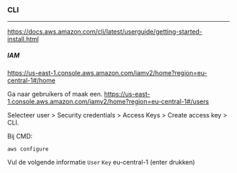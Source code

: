 ### CLI
----
https://docs.aws.amazon.com/cli/latest/userguide/getting-started-install.html

##### IAM
https://us-east-1.console.aws.amazon.com/iamv2/home?region=eu-central-1#/home

Ga naar gebruikers of maak een.
https://us-east-1.console.aws.amazon.com/iamv2/home?region=eu-central-1#/users

Selecteer user > Security credentials > Access Keys > Create access key > CLI.

Bij CMD:
```
aws configure
```
Vul de volgende informatie
`User`
`Key`
eu-central-1
(enter drukken)

